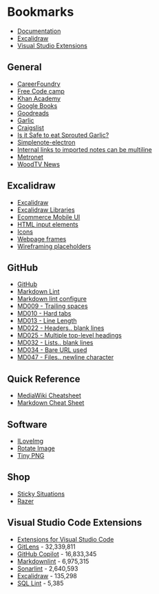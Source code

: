 # Bookmarks

* [Documentation](Documentation/Documentation.md)
* [Excalidraw](Excalidraw.md)
* [Visual Studio Extensions](VisualStudioCodeExtensions.md)

## General

* [CareerFoundry](https://careerfoundry.com/)
* [Free Code camp](https://www.freecodecamp.org/)
* [Khan Academy](https://www.khanacademy.org/)
* [Google Books](https://books.google.com/)
* [Goodreads](https://www.goodreads.com/)
* [Garlic](https://www.almanac.com/plant/garlic)
* [Craigslist](https://www.craigslist.org/about/sites)
* [Is it Safe to eat Sprouted Garlic?](https://www.eatingwell.com/article/7960357/is-it-safe-to-eat-sprouted-garlic/)
* [Simplenote-electron](https://github.com/Automattic/simplenote-electron)
* [Internal links to imported notes can be multiline](https://github.com/Automattic/simplenote-electron/issues/2768)
* [Metronet](https://www.metronet.com/)
* [WoodTV News](https://www.woodtv.com/)

## Excalidraw

* [Excalidraw](https://excalidraw.com/)
* [Excalidraw Libraries](https://libraries.excalidraw.com/?target=_excalidraw&referrer=https%3A%2F%2Fexcalidraw.com%2F&useHash=true&token=s5CC5qCkA4CTm1XrPrqqG&theme=light&version=2&sort=default)
* [Ecommerce Mobile UI](https://libraries.excalidraw.com/?target=_excalidraw&referrer=https%3A%2F%2Fexcalidraw.com%2F&useHash=true&token=clDhFVcduzui_vEyOG2wC&theme=light&version=2&sort=default#webkul-ecommerce-mobile-ui)
* [HTML input elements](https://libraries.excalidraw.com/?target=_excalidraw&referrer=https%3A%2F%2Fexcalidraw.com%2F&useHash=true&token=clDhFVcduzui_vEyOG2wC&theme=light&version=2&sort=default#marwinburesch-html-input-elements)
* [Icons](https://libraries.excalidraw.com/?target=_excalidraw&referrer=https%3A%2F%2Fexcalidraw.com%2F&useHash=true&token=clDhFVcduzui_vEyOG2wC&theme=light&version=2&sort=default#xxxdeveloper-icons)
* [Webpage frames](https://libraries.excalidraw.com/?target=_excalidraw&referrer=https%3A%2F%2Fexcalidraw.com%2F&useHash=true&token=c2JuRT7dbnzxqRFFLY-JS&theme=light&version=2&sort=default#dhaval_godwani-webpage-frames)
* [Wireframing placeholders](https://libraries.excalidraw.com/?target=_excalidraw&referrer=https%3A%2F%2Fexcalidraw.com%2F&useHash=true&token=clDhFVcduzui_vEyOG2wC&theme=light&version=2&sort=default#xxxdeveloper-wireframing-placeholders)

## GitHub

* [GitHub](https://github.com/)
* [Markdown Lint](https://github.com/DavidAnson/markdownlint)
* [Markdown lint configure](https://github.com/DavidAnson/vscode-markdownlint#configure)
* [MD009 - Trailing spaces](https://github.com/DavidAnson/markdownlint/blob/v0.34.0/doc/md009.md)
* [MD010 - Hard tabs](https://github.com/DavidAnson/markdownlint/blob/v0.34.0/doc/md010.md)
* [MD013 - Line Length](https://github.com/DavidAnson/markdownlint/blob/v0.34.0/doc/md013.md)
* [MD022 - Headers.. blank lines](https://github.com/DavidAnson/markdownlint/blob/v0.34.0/doc/md022.md)
* [MD025 - Multiple top-level headings](https://github.com/DavidAnson/markdownlint/blob/v0.34.0/doc/md025.md)
* [MD032 - Lists.. blank lines](https://github.com/DavidAnson/markdownlint/blob/v0.34.0/doc/md032.md)
* [MD034 - Bare URL used](https://github.com/DavidAnson/markdownlint/blob/v0.34.0/doc/md034.md)
* [MD047 - Files.. newline character](https://github.com/DavidAnson/markdownlint/blob/v0.34.0/doc/md047.md)

## Quick Reference

* [MediaWiki Cheatsheet](https://www.mediawiki.org/wiki/Cheatsheet)
* [Markdown Cheat Sheet](https://www.markdownguide.org/cheat-sheet/)

## Software

* [ILoveImg](https://www.iloveimg.com/)
* [Rotate Image](https://pinetools.com/rotate-image)
* [Tiny PNG](https://tinypng.com/)

## Shop

* [Sticky Situations](https://www.stickysituationshoney.com/)
* [Razer](https://www.razer.com/)

## Visual Studio Code Extensions

* [Extensions for Visual Studio Code](https://marketplace.visualstudio.com/)
* [GitLens](https://marketplace.visualstudio.com/items?itemName=eamodio.gitlens) - 32,339,811
* [GitHub Copilot](https://marketplace.visualstudio.com/items?itemName=GitHub.copilot) - 16,833,345
* [Markdownlint](https://marketplace.visualstudio.com/items?itemName=DavidAnson.vscode-markdownlint) - 6,975,315
* [Sonarlint](https://marketplace.visualstudio.com/items?itemName=SonarSource.sonarlint-vscode) - 2,640,593
* [Excalidraw](https://marketplace.visualstudio.com/items?itemName=pomdtr.excalidraw-editor) - 135,298
* [SQL Lint](https://marketplace.visualstudio.com/items?itemName=lewissteele.vscode-sql-lint) - 5,385
